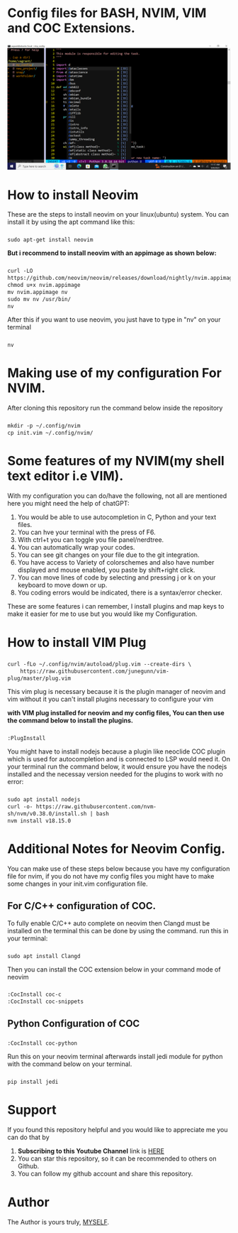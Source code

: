 # Config files for BASH, NVIM, VIM and COC Extensions.
<img align="center" src="./nvim_image.PNG">



# How to install Neovim
These are the steps to install neovim on your linux(ubuntu) system.
You can install it by using the apt command like this:
###
    sudo apt-get install neovim

**But i recommend to install neovim with an appimage as shown below:**
###
    curl -LO https://github.com/neovim/neovim/releases/download/nightly/nvim.appimage
    chmod u+x nvim.appimage
    mv nvim.appimage nv
    sudo mv nv /usr/bin/
    nv

After this if you want to use neovim, you just have to type in "nv" on your terminal
###
    nv

# Making use of my configuration For NVIM.
After cloning this repository run the command below inside the repository
###
    mkdir -p ~/.config/nvim
    cp init.vim ~/.config/nvim/

# Some features of my NVIM(my shell text editor i.e VIM).
With my configuration you can do/have the following, not all are mentioned here you might need the help of chatGPT:
1. You would be able to use autocompletion in C, Python and your text files.
2. You can hve your terminal with the press of F6.
3. With ctrl+t you can toggle you file panel/nerdtree.
4. You can automatically wrap your codes.
5. You can see git changes on your file due to the git integration.
6. You have access to Variety of colorschemes and also have number displayed and mouse enabled, you paste by shift+right click.
7. You can move lines of code by selecting and pressing j or k on your keyboard to move down or up.
8. You coding errors would be indicated, there is a syntax/error checker.

These are some features i can remember, I install plugins and map keys to make it easier for me to use but you would like my Configuration. 
# How to install VIM Plug
###
    curl -fLo ~/.config/nvim/autoload/plug.vim --create-dirs \
        https://raw.githubusercontent.com/junegunn/vim-plug/master/plug.vim

This vim plug is necessary because it is the plugin manager of neovim and vim without it you can't install plugins necessary to configure your vim

**with VIM plug installed for neovim and my config files, You can then use the command below to install the plugins.**
###
    :PlugInstall

You might have to install nodejs because a plugin like neoclide COC plugin which is used for autocompletion and is connected to LSP would need it. On your terminal run the command below, it would ensure you have the nodejs installed and the necessay version needed for the plugins to work with no error:
###
    sudo apt install nodejs
    curl -o- https://raw.githubusercontent.com/nvm-sh/nvm/v0.38.0/install.sh | bash
    nvm install v18.15.0

# Additional Notes for Neovim Config.
You can make use of these steps below because you have my configuration file for nvim, if you do not have my config files you might have to make some changes in your init.vim configuration file.

## For C/C++ configuration of COC.
To fully enable C/C++ auto complete on neovim then Clangd must be installed on the terminal
this can be done by using the command.
run this in your terminal:
###
    sudo apt install Clangd
    
Then you can install the COC extension below in your command mode of neovim
###
    :CocInstall coc-c
    :CocInstall coc-snippets

## Python Configuration of COC
###
    :CocInstall coc-python

Run this on your neovim terminal afterwards install jedi module for python with the command below on your terminal.

###
    pip install jedi

# Support
If you found this repository helpful and you would like to appreciate me you can do that by 
1. **Subscribing to this Youtube Channel** link is [HERE](https://youtube.com/@ConquerorDevs?si=FnVhOo1Z-EHSWxbQ)
2. You can star this repository, so it can be recommended to others on Github.
3. You can follow my github account and share this repository.


# Author
The Author is yours truly, [MYSELF](https://github.com/ConquerorCletus).
